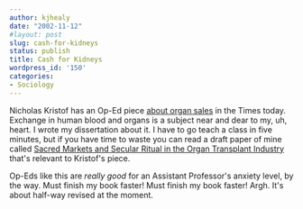 ```yaml
---
author: kjhealy
date: "2002-11-12"
#layout: post
slug: cash-for-kidneys
status: publish
title: Cash for Kidneys
wordpress_id: '150'
categories:
- Sociology
---
```


Nicholas Kristof has an Op-Ed piece [about organ sales](http://www.nytimes.com/2002/11/12/opinion/12KRIS.html "Psst! Sell Your Kidney?") in the Times today. Exchange in human blood and organs is a subject near and dear to my, uh, heart. I wrote my dissertation about it. I have to go teach a class in five minutes, but if you have time to waste you can read a draft paper of mine called [Sacred Markets and Secular Ritual in the Organ Transplant Industry](http://fiachra.soc.arizona.edu/files/drafts/insurance-pton.pdf) that's relevant to Kristof's piece.

Op-Eds like this are *really good* for an Assistant Professor's anxiety level, by the way. Must finish my book faster! Must finish my book faster! Argh. It's about half-way revised at the moment.
